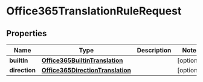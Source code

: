 # Office365TranslationRuleRequest

## Properties
Name | Type | Description | Notes
------------ | ------------- | ------------- | -------------
**builtIn** | [**Office365BuiltinTranslation**](Office365BuiltinTranslation.md) |  |  [optional]
**direction** | [**Office365DirectionTranslation**](Office365DirectionTranslation.md) |  |  [optional]
